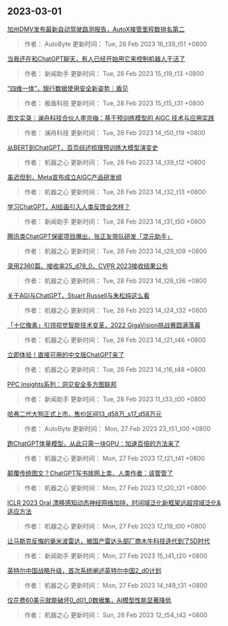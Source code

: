 
## 2023-03-01

 [加州DMV发布最新自动驾驶路测报告，AutoX接管里程数排名第二](https://www.jiqizhixin.com/articles/2023-02-28-11)

> 作者： AutoByte  更新时间： Tue, 28 Feb 2023 16_t39_t51 +0800

 [当我还在和ChatGPT聊天，有人已经开始用它来控制机器人干活了](https://www.jiqizhixin.com/articles/2023-02-28-10)

> 作者： 新闻助手  更新时间： Tue, 28 Feb 2023 15_t19_t13 +0800

 [“四维一体”，银行数据使用安全新姿势｜盾见](https://www.jiqizhixin.com/articles/2023-02-24)

> 作者： 极盾科技  更新时间： Tue, 28 Feb 2023 15_t15_t31 +0800

 [图文实录｜澜舟科技合伙人李京梅：基于预训练模型的 AIGC 技术与应用实践](https://www.jiqizhixin.com/articles/2023-02-27)

> 作者： 澜舟科技  更新时间： Tue, 28 Feb 2023 14_t50_t19 +0800

 [从BERT到ChatGPT，百页综述梳理预训练大模型演变史](https://www.jiqizhixin.com/articles/2023-02-28-9)

> 作者： 机器之心  更新时间： Tue, 28 Feb 2023 14_t39_t12 +0800

 [虽迟但到，Meta宣布成立AIGC产品研发组](https://www.jiqizhixin.com/articles/2023-02-28-8)

> 作者： 机器之心  更新时间： Tue, 28 Feb 2023 14_t32_t13 +0800

 [学习ChatGPT，AI绘画引入人类反馈会怎样？](https://www.jiqizhixin.com/articles/2023-02-28-7)

> 作者： 新闻助手  更新时间： Tue, 28 Feb 2023 14_t31_t50 +0800

 [腾讯类ChatGPT保密项目爆出，张正友带队研发「混元助手」](https://www.jiqizhixin.com/articles/2023-02-28-6)

> 作者： 机器之心  更新时间： Tue, 28 Feb 2023 14_t29_t09 +0800

 [录用2360篇、接收率25_d78_0，CVPR 2023接收结果公布](https://www.jiqizhixin.com/articles/2023-02-28-5)

> 作者： 机器之心  更新时间： Tue, 28 Feb 2023 14_t26_t36 +0800

 [关于AGI与ChatGPT，Stuart Russell与朱松纯这么看](https://www.jiqizhixin.com/articles/2023-02-28-4)

> 作者： 机器之心  更新时间： Tue, 28 Feb 2023 14_t24_t32 +0800

 [「十亿像素」引领视觉智能技术变革，2022 GigaVision挑战赛圆满落幕](https://www.jiqizhixin.com/articles/2023-02-28-3)

> 作者： 机器之心  更新时间： Tue, 28 Feb 2023 14_t21_t46 +0800

 [立即体验！直接可用的中文版ChatGPT来了](https://www.jiqizhixin.com/articles/2023-02-28-2)

> 作者： 机器之心  更新时间： Tue, 28 Feb 2023 14_t16_t48 +0800

 [PPC Insights系列：洞见安全多方图联邦](https://www.jiqizhixin.com/articles/2023-02-28)

> 作者： 新闻助手  更新时间： Tue, 28 Feb 2023 11_t33_t00 +0800

 [哈弗二代大狗正式上市，售价区间13_d58万_s17_d58万元](https://www.jiqizhixin.com/articles/2023-02-27-7)

> 作者： AutoByte  更新时间： Mon, 27 Feb 2023 23_t51_t00 +0800

 [跑ChatGPT体量模型，从此只需一块GPU：加速百倍的方法来了](https://www.jiqizhixin.com/articles/2023-02-27-6)

> 作者： 机器之心  更新时间： Mon, 27 Feb 2023 17_t21_t41 +0800

 [颠覆传统图文？ChatGPT写书放网上卖，人类作者：该管管了](https://www.jiqizhixin.com/articles/2023-02-27-5)

> 作者： 机器之心  更新时间： Mon, 27 Feb 2023 17_t20_t21 +0800

 [ICLR 2023 Oral   漂移感知动态神经网络加持，时间域泛化新框架远超领域泛化&适应方法](https://www.jiqizhixin.com/articles/2023-02-27-4)

> 作者： 机器之心  更新时间： Mon, 27 Feb 2023 17_t19_t00 +0800

 [让马斯克反悔的毫米波雷达，被国产雷达头部厂商木牛科技迭代到了5D时代](https://www.jiqizhixin.com/articles/2023-02-27-3)

> 作者： 新闻助手  更新时间： Mon, 27 Feb 2023 15_t41_t20 +0800

 [英特尔中国战略升级，首次系统阐述英特尔中国2_d0计划](https://www.jiqizhixin.com/articles/2023-02-27-2)

> 作者： 机器之心  更新时间： Mon, 27 Feb 2023 14_t49_t31 +0800

 [仅花费60美元就能破坏0_d01_0数据集，AI模型性能显著降低](https://www.jiqizhixin.com/articles/2023-02-26-3)

> 作者： 机器之心  更新时间： Sun, 26 Feb 2023 12_t54_t42 +0800
